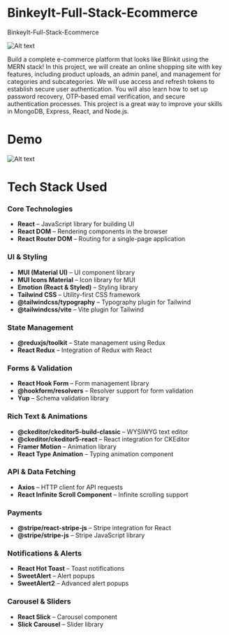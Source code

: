 # BinkeyIt-Full-Stack-Ecommerce
BinkeyIt-Full-Stack-Ecommerce

![Alt text](Thumnails.png?raw=true "Title")

Build a complete e-commerce platform that looks like Blinkit using the MERN stack! In this project, we will create an online shopping site with key features, including product uploads, an admin panel, and management for categories and subcategories. We will use access and refresh tokens to establish secure user authentication. You will also learn how to set up password recovery, OTP-based email verification, and secure authentication processes. This project is a great way to improve your skills in MongoDB, Express, React, and Node.js.

# Demo 
![Alt text](Demo%201.gif?raw=true "demo1")

# Tech Stack Used  

### Core Technologies  
- **React** – JavaScript library for building UI  
- **React DOM** – Rendering components in the browser  
- **React Router DOM** – Routing for a single-page application  

### UI & Styling  
- **MUI (Material UI)** – UI component library  
- **MUI Icons Material** – Icon library for MUI  
- **Emotion (React & Styled)** – Styling library  
- **Tailwind CSS** – Utility-first CSS framework  
- **@tailwindcss/typography** – Typography plugin for Tailwind  
- **@tailwindcss/vite** – Vite plugin for Tailwind  

### State Management  
- **@reduxjs/toolkit** – State management using Redux  
- **React Redux** – Integration of Redux with React  

### Forms & Validation  
- **React Hook Form** – Form management library  
- **@hookform/resolvers** – Resolver support for form validation  
- **Yup** – Schema validation library  

### Rich Text & Animations  
- **@ckeditor/ckeditor5-build-classic** – WYSIWYG text editor  
- **@ckeditor/ckeditor5-react** – React integration for CKEditor  
- **Framer Motion** – Animation library  
- **React Type Animation** – Typing animation component  

### API & Data Fetching  
- **Axios** – HTTP client for API requests  
- **React Infinite Scroll Component** – Infinite scrolling support  

### Payments  
- **@stripe/react-stripe-js** – Stripe integration for React  
- **@stripe/stripe-js** – Stripe JavaScript library  

### Notifications & Alerts  
- **React Hot Toast** – Toast notifications  
- **SweetAlert** – Alert popups  
- **SweetAlert2** – Advanced alert popups  

### Carousel & Sliders  
- **React Slick** – Carousel component  
- **Slick Carousel** – Slider library 